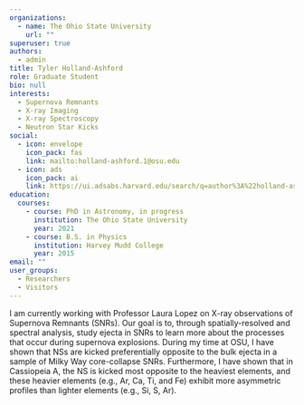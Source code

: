 ```yaml
---
organizations:
  - name: The Ohio State University
    url: ""
superuser: true
authors:
  - admin
title: Tyler Holland-Ashford
role: Graduate Student
bio: null
interests:
  - Supernova Remnants
  - X-ray Imaging
  - X-ray Spectroscopy
  - Neutron Star Kicks
social:
  - icon: envelope
    icon_pack: fas
    link: mailto:holland-ashford.1@osu.edu
  - icon: ads
    icon_pack: ai
    link: https://ui.adsabs.harvard.edu/search/q=author%3A%22holland-ashford%22&sort=date%20desc%2C%20bibcode%20desc&p_=0
education:
  courses:
    - course: PhD in Astronomy, in progress
      institution: The Ohio State University
      year: 2021
    - course: B.S. in Physics
      institution: Harvey Mudd College
      year: 2015
email: ""
user_groups:
  - Researchers
  - Visitors
---
```

I am currently working with Professor Laura Lopez on X-ray observations of Supernova Remnants (SNRs). Our goal is to, through spatially-resolved and spectral analysis, study ejecta in SNRs to learn more about the processes that occur during supernova explosions. During my time at OSU, I have shown that NSs are kicked preferentially opposite to the bulk ejecta in a sample of Milky Way core-collapse SNRs. Furthermore, I have shown that in Cassiopeia A, the NS is kicked most opposite to the heaviest elements, and these heavier elements (e.g., Ar, Ca, Ti, and Fe) exhibit more asymmetric profiles than lighter elements (e.g., Si, S, Ar).